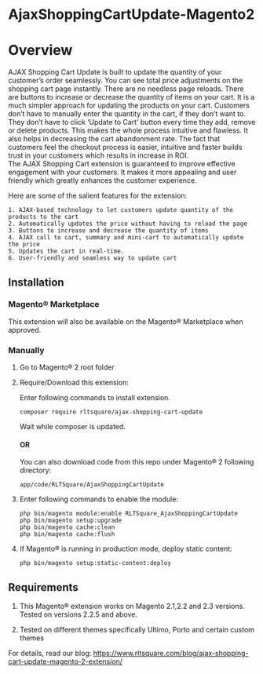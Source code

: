 # AjaxShoppingCartUpdate-Magento2

# Overview

AJAX Shopping Cart Update is built to update the quantity of your customer’s order seamlessly. You can see total price adjustments on the shopping cart page instantly. There are no needless page reloads. There are buttons to increase or decrease the quantity of items on your cart. It is a much simpler approach for updating the products on your cart. Customers don’t have to manually enter the quantity in the cart, if they don’t want to. They don’t have to click ‘Update to Cart’ button every time they add, remove or delete products. This makes the whole process intuitive and flawless. It also helps in decreasing the cart abandonment rate. The fact that customers feel the checkout process is easier, intuitive and faster builds trust in your customers which results in increase in ROI.  
The AJAX Shopping Cart extension is guaranteed to improve effective engagement with your customers. It makes it more appealing and user friendly which greatly enhances the customer experience.

Here are some of the salient features for the extension:

```
1. AJAX-based technology to let customers update quantity of the products to the cart
2. Automatically updates the price without having to reload the page
3. Buttons to increase and decrease the quantity of items
4. AJAX call to cart, summary and mini-cart to automatically update the price
5. Updates the cart in real-time. 
6. User-friendly and seamless way to update cart
```

## Installation

### Magento® Marketplace

This extension will also be available on the Magento® Marketplace when approved.

### Manually

1. Go to Magento® 2 root folder

2. Require/Download this extension:

   Enter following commands to install extension.

   ```
   composer require rltsquare/ajax-shopping-cart-update
   ```

   Wait while composer is updated.
   
   #### OR
   
   You can also download code from this repo under Magento® 2 following directory:
    
    ```
    app/code/RLTSquare/AjaxShoppingCartUpdate
    ```    

3. Enter following commands to enable the module:

   ```
   php bin/magento module:enable RLTSquare_AjaxShoppingCartUpdate
   php bin/magento setup:upgrade
   php bin/magento cache:clean
   php bin/magento cache:flush
   ```

4. If Magento® is running in production mode, deploy static content: 

   ```
   php bin/magento setup:static-content:deploy
   ```


## Requirements

1. This Magento® extension works on Magento 2.1,2.2 and 2.3 versions. Tested on versions 2.2.5 and above.

2. Tested on different themes specifically Ultimo, Porto and certain custom themes

For details, read our blog:
https://www.rltsquare.com/blog/ajax-shopping-cart-update-magento-2-extension/
